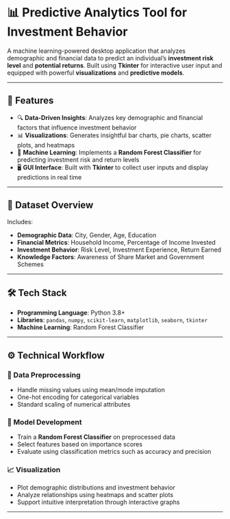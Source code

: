 # 📊 Predictive Analytics Tool for Investment Behavior

A machine learning-powered desktop application that analyzes demographic and financial data to predict an individual’s **investment risk level** and **potential returns**. Built using **Tkinter** for interactive user input and equipped with powerful **visualizations** and **predictive models**.

---

## 🚀 Features

* 🔍 **Data-Driven Insights**: Analyzes key demographic and financial factors that influence investment behavior
* 📊 **Visualizations**: Generates insightful bar charts, pie charts, scatter plots, and heatmaps
* 🤖 **Machine Learning**: Implements a **Random Forest Classifier** for predicting investment risk and return levels
* 🖥️ **GUI Interface**: Built with **Tkinter** to collect user inputs and display predictions in real time

---

## 🧠 Dataset Overview

Includes:

* **Demographic Data**: City, Gender, Age, Education
* **Financial Metrics**: Household Income, Percentage of Income Invested
* **Investment Behavior**: Risk Level, Investment Experience, Return Earned
* **Knowledge Factors**: Awareness of Share Market and Government Schemes

---

## 🛠️ Tech Stack

* **Programming Language**: Python 3.8+
* **Libraries**: `pandas`, `numpy`, `scikit-learn`, `matplotlib`, `seaborn`, `tkinter`
* **Machine Learning**: Random Forest Classifier

---

## ⚙️ Technical Workflow

### 🔧 Data Preprocessing

* Handle missing values using mean/mode imputation
* One-hot encoding for categorical variables
* Standard scaling of numerical attributes

### 🤖 Model Development

* Train a **Random Forest Classifier** on preprocessed data
* Select features based on importance scores
* Evaluate using classification metrics such as accuracy and precision

### 📈 Visualization

* Plot demographic distributions and investment behavior
* Analyze relationships using heatmaps and scatter plots
* Support intuitive interpretation through interactive graphs

---
